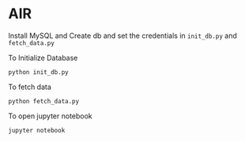 # AIR

Install MySQL and Create db and set the credentials in `init_db.py` and `fetch_data.py`

To Initialize Database
```
python init_db.py
```

To fetch data
```
python fetch_data.py
```

To open jupyter notebook
```
jupyter notebook
```